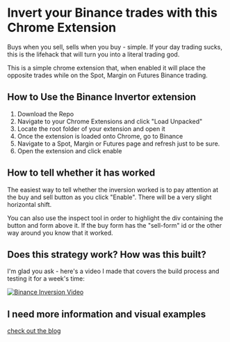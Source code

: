 # Invert your Binance trades with this Chrome Extension
Buys when you sell, sells when you buy - simple. If your day trading sucks, this is the lifehack that will turn you into a literal trading god.

This is a simple chrome extension that, when enabled it will place the opposite trades while on the Spot, Margin on Futures Binance trading.

## How to Use the Binance Invertor extension
1. Download the Repo
2. Navigate to your Chrome Extensions and click "Load Unpacked"
3. Locate the root folder of your extension and open it
4. Once the extension is loaded onto Chrome, go to Binance
5. Navigate to a Spot, Margin or Futures page and refresh just to be sure.
6. Open the extension and click enable

## How to tell whether it has worked
The easiest way to tell whether the inversion worked is to pay attention at the buy and sell button as you click "Enable". There will be a very slight horizontal shift.

You can also use the inspect tool in order to highlight the div containing the button and form above it. If the buy form has the "sell-form" id or the other way around you know that it worked.

## Does this strategy work? How was this built?
I'm glad you ask - here's a video I made that covers the build process and testing it for a week's time:

[![Binance Inversion Video](https://img.youtube.com/vi/3QAJWENW-20/0.jpg)](https://youtu.be/3QAJWENW-20)

## I need more information and visual examples
[check out the blog](https://cryptomaton.org)
